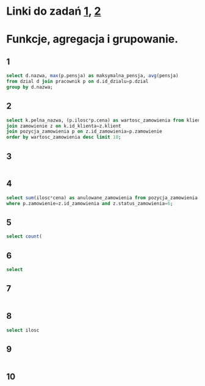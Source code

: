 # Linki do zadań [1](https://github.com/kropiak/zti_bazy/blob/master/lab_3/lab_3_zadania_1.md), [2](https://github.com/kropiak/zti_bazy/blob/master/lab_3/lab_3_zadania_2.md)

# Funkcje, agregacja i grupowanie.

## 1
```SQL
select d.nazwa, max(p.pensja) as maksymalna_pensja, avg(pensja)
from dzial d join pracownik p on d.id_dzialu=p.dzial
group by d.nazwa;
```

## 2
```SQL
select k.pelna_nazwa, (p.ilosc*p.cena) as wartosc_zamowienia from klient k
join zamowienie z on k.id_klienta=z.klient
join pozycja_zamowienia p on z.id_zamowienia=p.zamowienie
order by wartosc_zamowienia desc limit 10;
```

## 3
```SQL
```

## 4
```SQL
select sum(ilosc*cena) as anulowane_zamowienia from pozycja_zamowienia p, zamowienie z
where p.zamowienie=z.id_zamowienia and z.status_zamowienia=6;
```

## 5
```SQL
select count(
```

## 6
```SQL
select 
```

## 7
```SQL
```

## 8
```SQL
select ilosc
```

## 9
```SQL
```

## 10
```SQL
```
